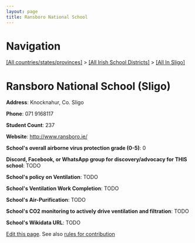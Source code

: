 ```yaml
---
layout: page
title: Ransboro National School
---
```

# Navigation

[[All countries/states/provinces]](../../..) > [[All Irish School Districts]](../..) > [[All In Sligo]](..)

# Ransboro National School (Sligo)

**Address**: Knocknahur, Co. Sligo

**Phone**: 071 9168117

**Student Count**: 237

**Website**: <http://www.ransboro.ie/>

**School's overall airborne virus protection grade (0-5)**: 0

**Discord, Facebook, or WhatsApp group for discovery/advocacy for THIS school**: TODO

**School's policy on Ventilation**: TODO

**School's Ventilation Work Completion**: TODO

**School's Air-Purification**: TODO

**School's CO2 monitoring to actively drive ventilation and filtration**: TODO

**School's Wikidata URL**: TODO


[Edit this page](https://github.com/ventilate-schools/Ireland/edit/main/./Sligo/Ransboro_National_School.md). See also [rules for contribution](../../../contribution-rules/)